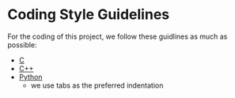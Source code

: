 # Coding Style Guidelines

For the coding of this project, we follow these guidlines as much as possible:

* [C](https://users.ece.cmu.edu/~eno/coding/CCodingStandard.html)
* [C++](https://google.github.io/styleguide/cppguide.html)
* [Python](https://www.python.org/dev/peps/pep-0008/)
	* we use tabs as the preferred indentation
